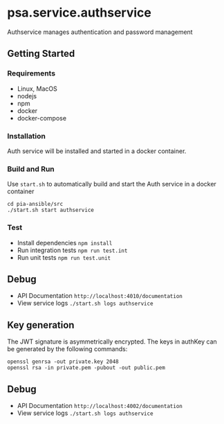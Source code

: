 # psa.service.authservice

Authservice manages authentication and password management

## Getting Started

### Requirements

- Linux, MacOS
- nodejs
- npm
- docker
- docker-compose

### Installation

Auth service will be installed and started in a docker container.

### Build and Run

Use `start.sh` to automatically build and start the Auth service in a docker container

```
cd pia-ansible/src
./start.sh start authservice
```

### Test

- Install dependencies `npm install`
- Run integration tests `npm run test.int`
- Run unit tests `npm run test.unit`

## Debug

- API Documentation `http://localhost:4010/documentation`
- View service logs `./start.sh logs authservice`

## Key generation

The JWT signature is asymmetrically encrypted. The keys in authKey can be generated by the following commands:

```shell script
openssl genrsa -out private.key 2048
openssl rsa -in private.pem -pubout -out public.pem
```

## Debug

- API Documentation `http://localhost:4002/documentation`
- View service logs `./start.sh logs authservice`
